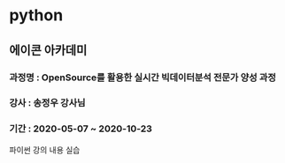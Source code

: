 # python
## 에이콘 아카데미
### 과정명 : OpenSource를 활용한 실시간 빅데이터분석 전문가 양성 과정
### 강사 : 송정우 강사님
### 기간 : 2020-05-07 ~ 2020-10-23
파이썬 강의 내용 실습

